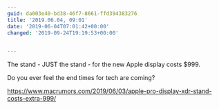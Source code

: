 ```yaml
---
guid: da003e40-bd38-46f7-8661-ffd394383276
title: '2019.06.04, 09:01'
date: '2019-06-04T07:01:42+00:00'
changed: '2019-09-24T19:19:53+00:00'


---
```


The stand - JUST the stand - for the new Apple display costs $999. 

Do you ever feel the end times for tech are coming?

<https://www.macrumors.com/2019/06/03/apple-pro-display-xdr-stand-costs-extra-999/>
